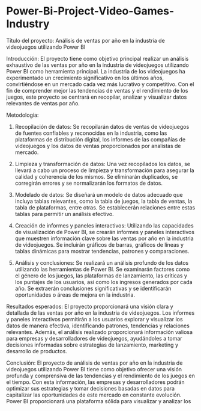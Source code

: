 # Power-Bi-Project-Video-Games-Industry

Título del proyecto: Análisis de ventas por año en la industria de videojuegos utilizando Power BI

Introducción:
El proyecto tiene como objetivo principal realizar un análisis exhaustivo de las ventas por año en la industria de videojuegos utilizando Power BI como herramienta principal. La industria de los videojuegos ha experimentado un crecimiento significativo en los últimos años, convirtiéndose en un mercado cada vez más lucrativo y competitivo. Con el fin de comprender mejor las tendencias de ventas y el rendimiento de los juegos, este proyecto se centrará en recopilar, analizar y visualizar datos relevantes de ventas por año.

Metodología:
1. Recopilación de datos: Se recopilarán datos de ventas de videojuegos de fuentes confiables y reconocidas en la industria, como las plataformas de distribución digital, los informes de las compañías de videojuegos y los datos de ventas proporcionados por analistas de mercado.

2. Limpieza y transformación de datos: Una vez recopilados los datos, se llevará a cabo un proceso de limpieza y transformación para asegurar la calidad y coherencia de los mismos. Se eliminarán duplicados, se corregirán errores y se normalizarán los formatos de datos.

3. Modelado de datos: Se diseñará un modelo de datos adecuado que incluya tablas relevantes, como la tabla de juegos, la tabla de ventas, la tabla de plataformas, entre otras. Se establecerán relaciones entre estas tablas para permitir un análisis efectivo.

4. Creación de informes y paneles interactivos: Utilizando las capacidades de visualización de Power BI, se crearán informes y paneles interactivos que muestren información clave sobre las ventas por año en la industria de videojuegos. Se incluirán gráficos de barras, gráficos de líneas y tablas dinámicas para mostrar tendencias, patrones y comparaciones.

5. Análisis y conclusiones: Se realizará un análisis profundo de los datos utilizando las herramientas de Power BI. Se examinarán factores como el género de los juegos, las plataformas de lanzamiento, las críticas y los puntajes de los usuarios, así como los ingresos generados por cada año. Se extraerán conclusiones significativas y se identificarán oportunidades o áreas de mejora en la industria.

Resultados esperados:
El proyecto proporcionará una visión clara y detallada de las ventas por año en la industria de videojuegos. Los informes y paneles interactivos permitirán a los usuarios explorar y visualizar los datos de manera efectiva, identificando patrones, tendencias y relaciones relevantes. Además, el análisis realizado proporcionará información valiosa para empresas y desarrolladores de videojuegos, ayudándoles a tomar decisiones informadas sobre estrategias de lanzamiento, marketing y desarrollo de productos.

Conclusión:
El proyecto de análisis de ventas por año en la industria de videojuegos utilizando Power BI tiene como objetivo ofrecer una visión profunda y comprensiva de las tendencias y el rendimiento de los juegos en el tiempo. Con esta información, las empresas y desarrolladores podrán optimizar sus estrategias y tomar decisiones basadas en datos para capitalizar las oportunidades de este mercado en constante evolución. Power BI proporcionará una plataforma sólida para visualizar y analizar los
